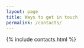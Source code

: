 ```yaml
---
layout: page
title: Ways to get in touch
permalink: /contacts/
---
```


<!-- {% include footer.html %} -->
{% include contacts.html %}